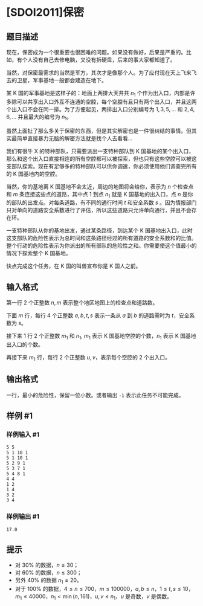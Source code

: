 # [SDOI2011]保密

## 题目描述

现在，保密成为一个很重要也很困难的问题。如果没有做好，后果是严重的。比如，有个人没有自己去修电脑，又没有拆硬盘，后来的事大家都知道了。

当然，对保密最需求的当然是军方，其次才是像那个人。为了应付现在天上飞来飞去的卫星，军事基地一般都会建造在地下。

某 K 国的军事基地是这样子的：地面上两排大天井共 $n_1$ 个作为出入口，内部是许多除可以共享出入口外互不连通的空腔，每个空腔有且只有两个出入口，并且这两个出入口不会在同一排。为了方便起见，两排出入口分别编号为 $1, 3, 5, \dots$ 和 $2, 4, 6, \dots$ 并且最大的编号为 $n_1$。

虽然上面扯了那么多关于保密的东西，但是其实解密也是一件很纠结的事情。但其实最简单直接暴力无脑的解密方法就是找个人去看看…

我们有很牛 X 的特种部队，只需要派出一支特种部队到 K 国基地的某个出入口，那么和这个出入口直接相连的所有空腔都可以被探索，但也只有这些空腔可以被这支部队探索。现在有足够多的特种部队可以供你调遣，你必须使用他们调查完所有的 K 国基地内的空腔。

当然，你的基地离 K 国基地不会太近，周边的地图将会给你，表示为 $n$ 个检查点和 $m$ 条连接这些点的道路，其中点 $1$ 到点 $n_1$ 就是 K 国基地的出入口，点 $n$ 是你的部队的出发点。对每条道路，有不同的通行时间 $t$ 和安全系数 $s$ 。因为情报部门只对单向的道路安全系数进行了评估，所以这些道路只允许单向通行，并且不会存在环。

一支特种部队从你的基地出发，通过某条路径，到达某个 K 国基地出入口，此时这支部队的危险性表示为总时间和这条路径经过的所有道路的安全系数和的比值。整个行动的危险性表示为你派出的所有部队的危险性之和。你需要使这个值最小的情况下探索整个 K 国基地。

快点完成这个任务，在 K 国的叫兽宣布你是 K 国人之前。

## 输入格式

第一行 2 个正整数 $n, m$ 表示整个地区地图上的检查点和道路数。

下面 $m$ 行，每行 4 个正整数 $a, b, t, s$ 表示一条从 $a$ 到 $b$ 的道路需时为 $t$，安全系数为 $s$。

接下来 1 行 2 个正整数 $m_1$ 和 $n_1$, $m_1$ 表示 K 国基地空腔的个数，$n_1$ 表示 K 国基地出入口的个数。

再接下来 $m_1$ 行，每行 2 个正整数 $u, v$，表示每个空腔的 $2$ 个出入口。

## 输出格式

一行，最小的危险性，保留一位小数。或者输出 `-1` 表示此任务不可能完成。

## 样例 #1

### 样例输入 #1
```
5 5
5 1 10 1
5 1 10 1
5 2 9 1
5 3 7 1
5 4 8 1
4 4
1 2
1 4
3 2
3 4
```

### 样例输出 #1

```
17.0
```

## 提示

- 对 $30\%$ 的数据，$n \leq 30$；
- 对 $60\%$ 的数据，$n \leq 300$；
- 另外 $40\%$ 的数据 $n_1 \leq 20$。
- 对于 $100\%$ 的数据，$4 \leq n \leq 700$，$m \leq 100000$，$a, b \leq n$，$1 \leq t, s \leq 10$，$m_1 \leq 40000$，$n_1 < \min(n, 161)$，$u, v \leq n_1$，$u$ 是奇数，$v$ 是偶数。
